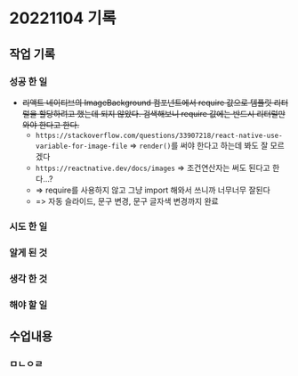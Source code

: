 ﻿# 20221104 기록
## 작업 기록
### 성공 한 일
- ~~리액트 네이티브의 ImageBackground 컴포넌트에서 require 값으로 템플릿 리터럴을 할당하려고 했는데 되지 않았다. 검색해보니 require 값에는 반드시 리터럴만 와야 한다고 한다.~~
  - `https://stackoverflow.com/questions/33907218/react-native-use-variable-for-image-file` => `render()`를 써야 한다고 하는데 봐도 잘 모르겠다
  - `https://reactnative.dev/docs/images` => 조건연산자는 써도 된다고 한다...?
  - => require를 사용하지 않고 그냥 import 해와서 쓰니까 너무너무 잘된다
  - => 자동 슬라이드, 문구 변경, 문구 글자색 변경까지 완료

### 시도 한 일


### 알게 된 것

### 생각 한 것


### 해야 할 일


## 수업내용
### ㅁㄴㅇㄹ
